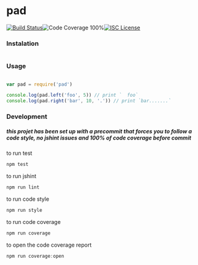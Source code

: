 # pad

[![Build Status](https://travis-ci.org/joaquimserafim/pad.png?branch=master)](https://travis-ci.org/joaquimserafim/pad)![Code Coverage 100%](https://img.shields.io/badge/code%20coverage-100%25-green.svg?style=flat-square)[![ISC License](https://img.shields.io/badge/license-ISC-blue.svg?style=flat-square)](https://github.com/joaquimserafim/pad/blob/master/LICENSE)

### Instalation
```bash

```


### Usage
```js

var pad = require('pad')

console.log(pad.left('foo', 5)) // print `  foo`
console.log(pad.right('bar', 10, '.')) // print `bar.......`

```

### Development

##### this projet has been set up with a precommit that forces you to follow a code style, no jshint issues and 100% of code coverage before commit


to run test
```js
npm test
```

to run jshint
```js
npm run lint
```

to run code style
```js
npm run style
```

to run code coverage
``` js
npm run coverage
```

to open the code coverage report
```js
npm run coverage:open
```

